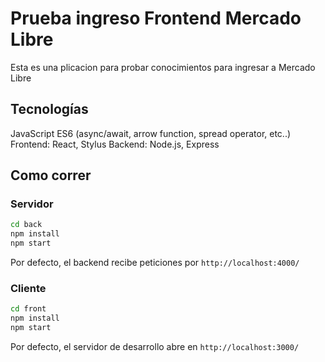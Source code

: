 # Prueba ingreso Frontend Mercado Libre

Esta es una plicacion para probar conocimientos para ingresar a Mercado Libre


## Tecnologías 

JavaScript ES6 (async/await, arrow function, spread operator, etc..)
Frontend: React, Stylus
Backend: Node.js, Express


## Como correr

### Servidor

```bash
cd back
npm install
npm start
```

Por defecto, el backend recibe peticiones por `http://localhost:4000/`

### Cliente

```bash
cd front
npm install
npm start
```

Por defecto, el servidor de desarrollo abre en `http://localhost:3000/`
